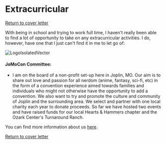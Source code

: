 # Extracurricular

[Return to cover letter](https://github.com/SJTapia/resume/tree/main)

With being in school and trying to work full time, I haven't really been able to find a lot of opportunity to take on any extracurricular activities. I do, however, have one that I just can't find it in me to let go of:

![LogoIsolatedVector](https://user-images.githubusercontent.com/116113806/197320098-de53ca5f-0a3f-41d6-9075-ff512aad58f6.png)

#### JoMoCon Committee:
- I am on the board of a non-profit set-up here in Joplin, MO. Our aim is to share out love and passion for all nerdom (anime, fantasy, sci-fi, etc) in the form of a convention experience aimed towards families and individuals who might not otherwise have the opportunity to add a convention. We also want to try and promote the culture and community of Joplin and the surrounding area. We select and partner with one local charity each year to donate proceeds. So far we have hosted two events and have raised funds for our local Hearts & Hammers chapter and the Ozark Center's Turnaround Ranch.

You can find more information about us [here](https://www.jomocon.org).

[Return to cover letter](https://github.com/SJTapia/resume/tree/main)
